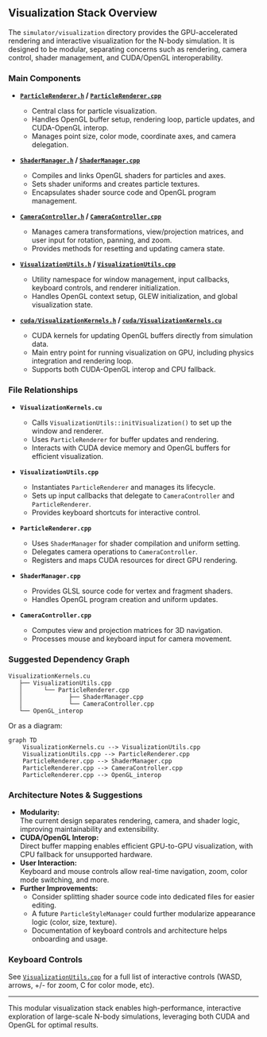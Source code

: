 ## Visualization Stack Overview

The `simulator/visualization` directory provides the GPU-accelerated rendering and interactive visualization for the N-body simulation. It is designed to be modular, separating concerns such as rendering, camera control, shader management, and CUDA/OpenGL interoperability.

### Main Components

- **[`ParticleRenderer.h`](ParticleRenderer.h) / [`ParticleRenderer.cpp`](ParticleRenderer.cpp)**
  - Central class for particle visualization.
  - Handles OpenGL buffer setup, rendering loop, particle updates, and CUDA-OpenGL interop.
  - Manages point size, color mode, coordinate axes, and camera delegation.

- **[`ShaderManager.h`](ShaderManager.h) / [`ShaderManager.cpp`](ShaderManager.cpp)**
  - Compiles and links OpenGL shaders for particles and axes.
  - Sets shader uniforms and creates particle textures.
  - Encapsulates shader source code and OpenGL program management.

- **[`CameraController.h`](CameraController.h) / [`CameraController.cpp`](CameraController.cpp)**
  - Manages camera transformations, view/projection matrices, and user input for rotation, panning, and zoom.
  - Provides methods for resetting and updating camera state.

- **[`VisualizationUtils.h`](VisualizationUtils.h) / [`VisualizationUtils.cpp`](VisualizationUtils.cpp)**
  - Utility namespace for window management, input callbacks, keyboard controls, and renderer initialization.
  - Handles OpenGL context setup, GLEW initialization, and global visualization state.

- **[`cuda/VisualizationKernels.h`](cuda/VisualizationKernels.h) / [`cuda/VisualizationKernels.cu`](cuda/VisualizationKernels.cu)**
  - CUDA kernels for updating OpenGL buffers directly from simulation data.
  - Main entry point for running visualization on GPU, including physics integration and rendering loop.
  - Supports both CUDA-OpenGL interop and CPU fallback.

### File Relationships

- **`VisualizationKernels.cu`**  
  - Calls `VisualizationUtils::initVisualization()` to set up the window and renderer.
  - Uses `ParticleRenderer` for buffer updates and rendering.
  - Interacts with CUDA device memory and OpenGL buffers for efficient visualization.

- **`VisualizationUtils.cpp`**  
  - Instantiates `ParticleRenderer` and manages its lifecycle.
  - Sets up input callbacks that delegate to `CameraController` and `ParticleRenderer`.
  - Provides keyboard shortcuts for interactive control.

- **`ParticleRenderer.cpp`**  
  - Uses `ShaderManager` for shader compilation and uniform setting.
  - Delegates camera operations to `CameraController`.
  - Registers and maps CUDA resources for direct GPU rendering.

- **`ShaderManager.cpp`**  
  - Provides GLSL source code for vertex and fragment shaders.
  - Handles OpenGL program creation and uniform updates.

- **`CameraController.cpp`**  
  - Computes view and projection matrices for 3D navigation.
  - Processes mouse and keyboard input for camera movement.

### Suggested Dependency Graph

```
VisualizationKernels.cu
   ├── VisualizationUtils.cpp
   │      └── ParticleRenderer.cpp
   │             ├── ShaderManager.cpp
   │             └── CameraController.cpp
   └── OpenGL_interop
```

Or as a diagram:

```mermaid
graph TD
    VisualizationKernels.cu --> VisualizationUtils.cpp
    VisualizationUtils.cpp --> ParticleRenderer.cpp
    ParticleRenderer.cpp --> ShaderManager.cpp
    ParticleRenderer.cpp --> CameraController.cpp
    ParticleRenderer.cpp --> OpenGL_interop
```

### Architecture Notes & Suggestions

- **Modularity:**  
  The current design separates rendering, camera, and shader logic, improving maintainability and extensibility.
- **CUDA/OpenGL Interop:**  
  Direct buffer mapping enables efficient GPU-to-GPU visualization, with CPU fallback for unsupported hardware.
- **User Interaction:**  
  Keyboard and mouse controls allow real-time navigation, zoom, color mode switching, and more.
- **Further Improvements:**  
  - Consider splitting shader source code into dedicated files for easier editing.
  - A future `ParticleStyleManager` could further modularize appearance logic (color, size, texture).
  - Documentation of keyboard controls and architecture helps onboarding and usage.

### Keyboard Controls

See [`VisualizationUtils.cpp`](VisualizationUtils.cpp) for a full list of interactive controls (WASD, arrows, +/- for zoom, C for color mode, etc).

---

This modular visualization stack enables high-performance, interactive exploration of large-scale N-body simulations, leveraging both CUDA and OpenGL for optimal results.

